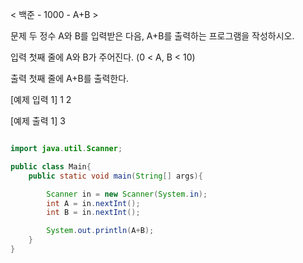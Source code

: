 < 백준 - 1000 - A+B >

문제
두 정수 A와 B를 입력받은 다음, A+B를 출력하는 프로그램을 작성하시오.

입력
첫째 줄에 A와 B가 주어진다. (0 < A, B < 10)

출력
첫째 줄에 A+B를 출력한다.

[예제 입력 1]
1 2

[예제 출력 1]
3

```java

import java.util.Scanner;

public class Main{
    public static void main(String[] args){

        Scanner in = new Scanner(System.in);
        int A = in.nextInt();
        int B = in.nextInt();

        System.out.println(A+B);
    }
}

```